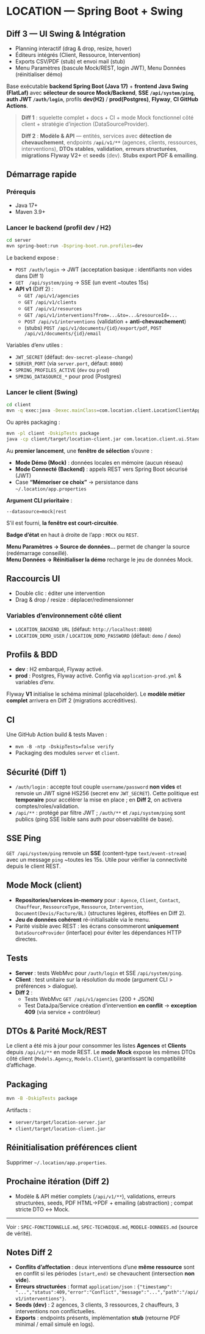 # LOCATION — Spring Boot + Swing

## Diff 3 — UI Swing & Intégration

- Planning interactif (drag & drop, resize, hover)
- Éditeurs intégrés (Client, Ressource, Intervention)
- Exports CSV/PDF (stub) et envoi mail (stub)
- Menu Paramètres (bascule Mock/REST, login JWT), Menu Données (réinitialiser démo)

Base exécutable **backend Spring Boot (Java 17)** + **frontend Java Swing (FlatLaf)** avec **sélecteur de source Mock/Backend**, **SSE `/api/system/ping`**, **auth JWT `/auth/login`**, profils **dev(H2)** / **prod(Postgres)**, **Flyway**, **CI GitHub Actions**.

> **Diff 1** : squelette complet + docs + CI + mode Mock fonctionnel côté client + stratégie d’injection (DataSourceProvider).
>
> **Diff 2** : **Modèle & API** — entités, services avec **détection de chevauchement**, endpoints **`/api/v1/**`** (agences, clients, ressources, interventions), **DTOs stables**, **validation**, **erreurs structurées**, **migrations Flyway V2+** et **seeds** (dev). **Stubs export PDF & emailing**.

## Démarrage rapide

### Prérequis
- Java 17+
- Maven 3.9+

### Lancer le backend (profil dev / H2)
```bash
cd server
mvn spring-boot:run -Dspring-boot.run.profiles=dev
```
Le backend expose :
- `POST /auth/login` → JWT (acceptation basique : identifiants non vides dans Diff 1)
- `GET  /api/system/ping` → SSE (un event ~toutes 15s)
- **API v1** (Diff 2) :
  - `GET /api/v1/agencies`
  - `GET /api/v1/clients`
  - `GET /api/v1/resources`
  - `GET /api/v1/interventions?from=...&to=...&resourceId=...`
  - `POST /api/v1/interventions` (validation + **anti-chevauchement**)
  - (stubs) `POST /api/v1/documents/{id}/export/pdf`, `POST /api/v1/documents/{id}/email`

Variables d’env utiles :
- `JWT_SECRET` (défaut: `dev-secret-please-change`)
- `SERVER_PORT` (via `server.port`, défaut: `8080`)
- `SPRING_PROFILES_ACTIVE` (`dev` ou `prod`)
- `SPRING_DATASOURCE_*` pour prod (Postgres)

### Lancer le client (Swing)
```bash
cd client
mvn -q exec:java -Dexec.mainClass=com.location.client.LocationClientApp
```
Ou après packaging :
```bash
mvn -pl client -DskipTests package
java -cp client/target/location-client.jar com.location.client.ui.StandalonePlanner
```
Au **premier lancement**, une **fenêtre de sélection** s’ouvre :
- **Mode Démo (Mock)** : données locales en mémoire (aucun réseau)
- **Mode Connecté (Backend)** : appels REST vers Spring Boot sécurisé (JWT)
- Case **“Mémoriser ce choix”** → persistance dans `~/.location/app.properties`

**Argument CLI prioritaire** :
```
--datasource=mock|rest
```
S’il est fourni, **la fenêtre est court-circuitée**.

**Badge d’état** en haut à droite de l’app : `MOCK` ou `REST`.

**Menu Paramètres → Source de données…** permet de changer la source (redémarrage conseillé).  
**Menu Données → Réinitialiser la démo** recharge le jeu de données Mock.

## Raccourcis UI
- Double clic : éditer une intervention
- Drag & drop / resize : déplacer/redimensionner

### Variables d’environnement côté client
- `LOCATION_BACKEND_URL` (défaut: `http://localhost:8080`)
- `LOCATION_DEMO_USER` / `LOCATION_DEMO_PASSWORD` (défaut: `demo` / `demo`)

## Profils & BDD
- **dev** : H2 embarqué, Flyway activé.
- **prod** : Postgres, Flyway activé. Config via `application-prod.yml` & variables d’env.

Flyway **V1** initialise le schéma minimal (placeholder). Le **modèle métier complet** arrivera en Diff 2 (migrations accréditives).

## CI
Une GitHub Action build & tests Maven :
- `mvn -B -ntp -DskipTests=false verify`
- Packaging des modules `server` et `client`.

## Sécurité (Diff 1)
- `/auth/login` : accepte tout couple `username/password` **non vides** et renvoie un JWT signé HS256 (secret env `JWT_SECRET`). Cette politique est **temporaire** pour accélérer la mise en place ; en **Diff 2**, on activera comptes/roles/validation.
- `/api/**` : protégé par filtre JWT ; `/auth/**` et `/api/system/ping` sont publics (ping SSE lisible sans auth pour observabilité de base).

## SSE Ping
`GET /api/system/ping` renvoie un **SSE** (content-type `text/event-stream`) avec un message `ping` ~toutes les 15s. Utile pour vérifier la connectivité depuis le client REST.

## Mode Mock (client)
- **Repositories/services in-memory** pour : `Agence`, `Client`, `Contact`, `Chauffeur`, `RessourceType`, `Ressource`, `Intervention`, `Document(Devis/Facture/BL)` (structures légères, étoffées en Diff 2).
- **Jeu de données cohérent** ré-initialisable via le menu.
- Parité visible avec REST : les écrans consommeront **uniquement** `DataSourceProvider` (interface) pour éviter les dépendances HTTP directes.

## Tests
- **Server** : tests WebMvc pour `/auth/login` et SSE `/api/system/ping`.
- **Client** : test unitaire sur la résolution du mode (argument CLI > préférences > dialogue).
- **Diff 2** :
  - Tests WebMvc `GET /api/v1/agencies` (200 + JSON)
  - Test DataJpa/Service création d’intervention **en conflit** → **exception 409** (via service + contrôleur)

## DTOs & Parité Mock/REST
Le client a été mis à jour pour consommer les listes **Agences** et **Clients** depuis `/api/v1/**` en mode REST. Le **mode Mock** expose les mêmes DTOs côté client (`Models.Agency`, `Models.Client`), garantissant la compatibilité d’affichage.

## Packaging
```bash
mvn -B -DskipTests package
```
Artifacts :
- `server/target/location-server.jar`
- `client/target/location-client.jar`

## Réinitialisation préférences client
Supprimer `~/.location/app.properties`.

## Prochaine itération (Diff 2)
- Modèle & API métier complets (`/api/v1/**`), validations, erreurs structurées, seeds, PDF HTML→PDF + emailing (abstraction) ; compat stricte DTO ↔ Mock.

---

Voir : `SPEC-FONCTIONNELLE.md`, `SPEC-TECHNIQUE.md`, `MODELE-DONNEES.md` (source de vérité).

## Notes Diff 2
- **Conflits d’affectation** : deux interventions d’une **même ressource** sont en conflit si les périodes `[start,end)` se chevauchent (intersection **non vide**).
- **Erreurs structurées** : format `application/json` : `{"timestamp": "...","status":409,"error":"Conflict","message":"...","path":"/api/v1/interventions"}`.
- **Seeds (dev)** : 2 agences, 3 clients, 3 ressources, 2 chauffeurs, 3 interventions non conflictuelles.
- **Exports** : endpoints présents, implémentation **stub** (retourne PDF minimal / email simulé en logs). 
